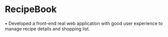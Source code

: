 # RecipeBook

•	Developed a front-end real web application with good user experience to manage recipe details and shopping list.
